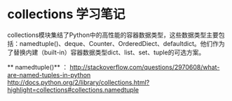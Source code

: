 collections 学习笔记
==========================
collections模块集结了Python中的高性能的容器数据类型，这些数据类型主要包括：namedtuple()、deque、Counter、OrderedDiect、defaultdict。他们作为了替换内建（built-in）容器数据类型dict、list、set、tuple的可选方案。  

** namedtuple()** ：
http://stackoverflow.com/questions/2970608/what-are-named-tuples-in-python
http://docs.python.org/2/library/collections.html?highlight=collections#collections.namedtuple

